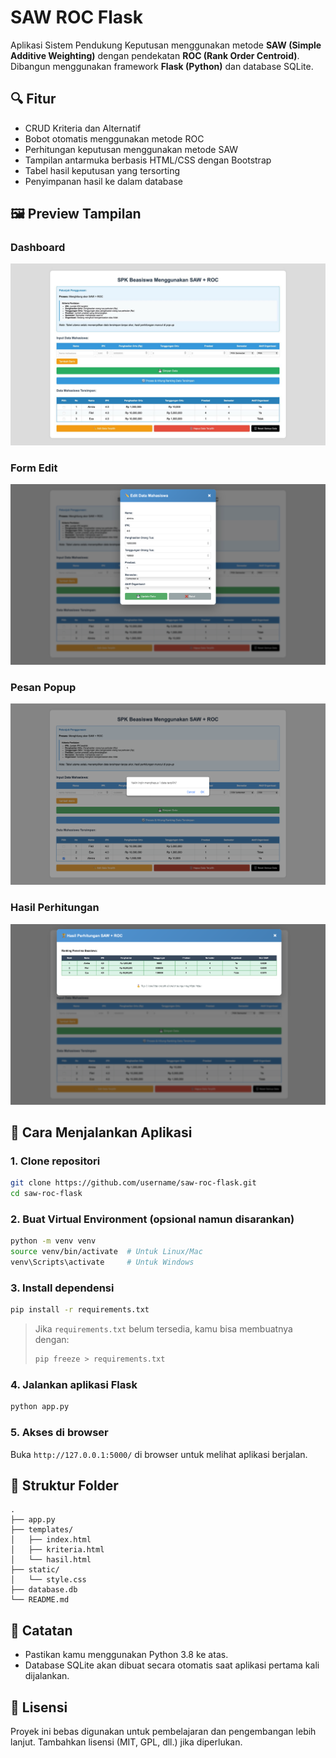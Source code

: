 # SAW ROC Flask

Aplikasi Sistem Pendukung Keputusan menggunakan metode **SAW (Simple Additive Weighting)** dengan pendekatan **ROC (Rank Order Centroid)**. Dibangun menggunakan framework **Flask (Python)** dan database SQLite.

## 🔍 Fitur

- CRUD Kriteria dan Alternatif
- Bobot otomatis menggunakan metode ROC
- Perhitungan keputusan menggunakan metode SAW
- Tampilan antarmuka berbasis HTML/CSS dengan Bootstrap
- Tabel hasil keputusan yang tersorting
- Penyimpanan hasil ke dalam database

## 🖼️ Preview Tampilan

### Dashboard
![Dashboard Preview](static/preview/dashboard.png)

### Form Edit
![Form Kriteria](static/preview/edit.png)

### Pesan Popup
![Form Kriteria](static/preview/popup.png)

### Hasil Perhitungan
![Hasil SAW](static/preview/hasil.png)

## 🚀 Cara Menjalankan Aplikasi

### 1. Clone repositori

```bash
git clone https://github.com/username/saw-roc-flask.git
cd saw-roc-flask
```

### 2. Buat Virtual Environment (opsional namun disarankan)

```bash
python -m venv venv
source venv/bin/activate  # Untuk Linux/Mac
venv\Scripts\activate     # Untuk Windows
```

### 3. Install dependensi

```bash
pip install -r requirements.txt
```

> Jika `requirements.txt` belum tersedia, kamu bisa membuatnya dengan:
>
> ```bash
> pip freeze > requirements.txt
> ```

### 4. Jalankan aplikasi Flask

```bash
python app.py
```

### 5. Akses di browser

Buka `http://127.0.0.1:5000/` di browser untuk melihat aplikasi berjalan.

## 🧱 Struktur Folder

```
.
├── app.py
├── templates/
│   ├── index.html
│   ├── kriteria.html
│   └── hasil.html
├── static/
│   └── style.css
├── database.db
└── README.md
```

## 📌 Catatan

- Pastikan kamu menggunakan Python 3.8 ke atas.
- Database SQLite akan dibuat secara otomatis saat aplikasi pertama kali dijalankan.

## 📄 Lisensi

Proyek ini bebas digunakan untuk pembelajaran dan pengembangan lebih lanjut. Tambahkan lisensi (MIT, GPL, dll.) jika diperlukan.
